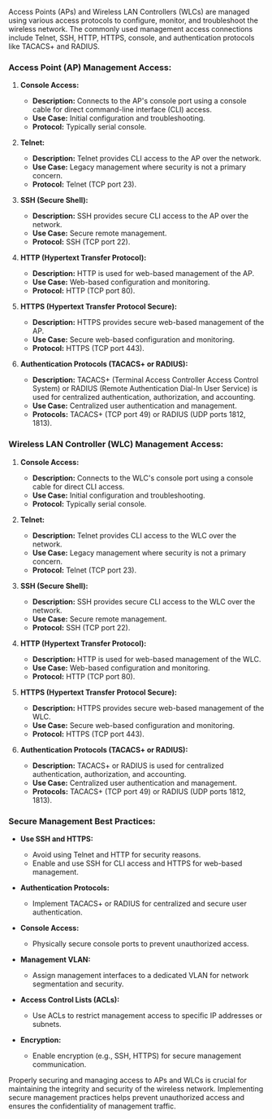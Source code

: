 Access Points (APs) and Wireless LAN Controllers (WLCs) are managed using various access protocols to configure, monitor, and troubleshoot the wireless network. The commonly used management access connections include Telnet, SSH, HTTP, HTTPS, console, and authentication protocols like TACACS+ and RADIUS.

### Access Point (AP) Management Access:

1. **Console Access:**
   - **Description:** Connects to the AP's console port using a console cable for direct command-line interface (CLI) access.
   - **Use Case:** Initial configuration and troubleshooting.
   - **Protocol:** Typically serial console.

2. **Telnet:**
   - **Description:** Telnet provides CLI access to the AP over the network.
   - **Use Case:** Legacy management where security is not a primary concern.
   - **Protocol:** Telnet (TCP port 23).

3. **SSH (Secure Shell):**
   - **Description:** SSH provides secure CLI access to the AP over the network.
   - **Use Case:** Secure remote management.
   - **Protocol:** SSH (TCP port 22).

4. **HTTP (Hypertext Transfer Protocol):**
   - **Description:** HTTP is used for web-based management of the AP.
   - **Use Case:** Web-based configuration and monitoring.
   - **Protocol:** HTTP (TCP port 80).

5. **HTTPS (Hypertext Transfer Protocol Secure):**
   - **Description:** HTTPS provides secure web-based management of the AP.
   - **Use Case:** Secure web-based configuration and monitoring.
   - **Protocol:** HTTPS (TCP port 443).

6. **Authentication Protocols (TACACS+ or RADIUS):**
   - **Description:** TACACS+ (Terminal Access Controller Access Control System) or RADIUS (Remote Authentication Dial-In User Service) is used for centralized authentication, authorization, and accounting.
   - **Use Case:** Centralized user authentication and management.
   - **Protocols:** TACACS+ (TCP port 49) or RADIUS (UDP ports 1812, 1813).

### Wireless LAN Controller (WLC) Management Access:

1. **Console Access:**
   - **Description:** Connects to the WLC's console port using a console cable for direct CLI access.
   - **Use Case:** Initial configuration and troubleshooting.
   - **Protocol:** Typically serial console.

2. **Telnet:**
   - **Description:** Telnet provides CLI access to the WLC over the network.
   - **Use Case:** Legacy management where security is not a primary concern.
   - **Protocol:** Telnet (TCP port 23).

3. **SSH (Secure Shell):**
   - **Description:** SSH provides secure CLI access to the WLC over the network.
   - **Use Case:** Secure remote management.
   - **Protocol:** SSH (TCP port 22).

4. **HTTP (Hypertext Transfer Protocol):**
   - **Description:** HTTP is used for web-based management of the WLC.
   - **Use Case:** Web-based configuration and monitoring.
   - **Protocol:** HTTP (TCP port 80).

5. **HTTPS (Hypertext Transfer Protocol Secure):**
   - **Description:** HTTPS provides secure web-based management of the WLC.
   - **Use Case:** Secure web-based configuration and monitoring.
   - **Protocol:** HTTPS (TCP port 443).

6. **Authentication Protocols (TACACS+ or RADIUS):**
   - **Description:** TACACS+ or RADIUS is used for centralized authentication, authorization, and accounting.
   - **Use Case:** Centralized user authentication and management.
   - **Protocols:** TACACS+ (TCP port 49) or RADIUS (UDP ports 1812, 1813).

### Secure Management Best Practices:

- **Use SSH and HTTPS:**
  - Avoid using Telnet and HTTP for security reasons.
  - Enable and use SSH for CLI access and HTTPS for web-based management.

- **Authentication Protocols:**
  - Implement TACACS+ or RADIUS for centralized and secure user authentication.

- **Console Access:**
  - Physically secure console ports to prevent unauthorized access.

- **Management VLAN:**
  - Assign management interfaces to a dedicated VLAN for network segmentation and security.

- **Access Control Lists (ACLs):**
  - Use ACLs to restrict management access to specific IP addresses or subnets.

- **Encryption:**
  - Enable encryption (e.g., SSH, HTTPS) for secure management communication.

Properly securing and managing access to APs and WLCs is crucial for maintaining the integrity and security of the wireless network. Implementing secure management practices helps prevent unauthorized access and ensures the confidentiality of management traffic.
